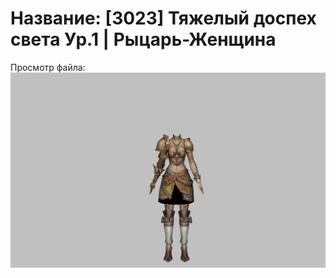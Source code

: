 # Название: [3023] Тяжелый доспех света Ур.1 | Рыцарь-Женщина

Просмотр файла:
![p010004.png](p010004.png)